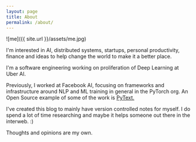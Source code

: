```yaml
---
layout: page
title: About
permalink: /about/
---
```

![me]({{ site.url }}/assets/me.jpg)

I'm interested in AI, distributed systems, startups, personal productivity, finance and ideas to help change the world to make it a better place. 

I'm a software engineering working on proliferation of Deep Learning at Uber AI. 

Previously, I worked at Facebook AI, focusing on frameworks and infrastructure around NLP and ML training in general in the PyTorch org. An Open Source example of some of the work is [PyText.](https://github.com/facebookresearch/pytext) 

I've created this blog to mainly have version controlled notes for myself. I do spend a lot of time researching and maybe it helps someone out there in the interweb. :) 

Thoughts and opinions are my own.
